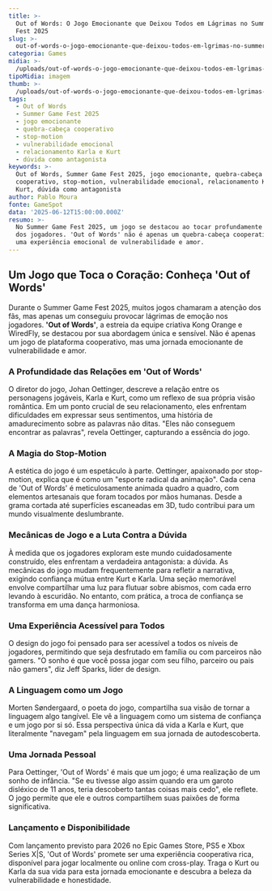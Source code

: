 ```yaml
---
title: >-
  Out of Words: O Jogo Emocionante que Deixou Todos em Lágrimas no Summer Game
  Fest 2025
slug: >-
  out-of-words-o-jogo-emocionante-que-deixou-todos-em-lgrimas-no-summer-game-fest-2025
categoria: Games
midia: >-
  /uploads/out-of-words-o-jogo-emocionante-que-deixou-todos-em-lgrimas-no-summer-game-fest-2025-thumb.jpeg
tipoMidia: imagem
thumb: >-
  /uploads/out-of-words-o-jogo-emocionante-que-deixou-todos-em-lgrimas-no-summer-game-fest-2025-thumb.jpeg
tags:
  - Out of Words
  - Summer Game Fest 2025
  - jogo emocionante
  - quebra-cabeça cooperativo
  - stop-motion
  - vulnerabilidade emocional
  - relacionamento Karla e Kurt
  - dúvida como antagonista
keywords: >-
  Out of Words, Summer Game Fest 2025, jogo emocionante, quebra-cabeça
  cooperativo, stop-motion, vulnerabilidade emocional, relacionamento Karla e
  Kurt, dúvida como antagonista
author: Pablo Moura
fonte: GameSpot
data: '2025-06-12T15:00:00.000Z'
resumo: >-
  No Summer Game Fest 2025, um jogo se destacou ao tocar profundamente o coração
  dos jogadores. 'Out of Words' não é apenas um quebra-cabeça cooperativo, mas
  uma experiência emocional de vulnerabilidade e amor.
---
```


## Um Jogo que Toca o Coração: Conheça 'Out of Words'

Durante o Summer Game Fest 2025, muitos jogos chamaram a atenção dos fãs, mas apenas um conseguiu provocar lágrimas de emoção nos jogadores. **'Out of Words'**, a estreia da equipe criativa Kong Orange e WiredFly, se destacou por sua abordagem única e sensível. Não é apenas um jogo de plataforma cooperativo, mas uma jornada emocionante de vulnerabilidade e amor.

### A Profundidade das Relações em 'Out of Words'

O diretor do jogo, Johan Oettinger, descreve a relação entre os personagens jogáveis, Karla e Kurt, como um reflexo de sua própria visão romântica. Em um ponto crucial de seu relacionamento, eles enfrentam dificuldades em expressar seus sentimentos, uma história de amadurecimento sobre as palavras não ditas. "Eles não conseguem encontrar as palavras", revela Oettinger, capturando a essência do jogo.

### A Magia do Stop-Motion

A estética do jogo é um espetáculo à parte. Oettinger, apaixonado por stop-motion, explica que é como um "esporte radical da animação". Cada cena de 'Out of Words' é meticulosamente animada quadro a quadro, com elementos artesanais que foram tocados por mãos humanas. Desde a grama cortada até superfícies escaneadas em 3D, tudo contribui para um mundo visualmente deslumbrante.

### Mecânicas de Jogo e a Luta Contra a Dúvida

À medida que os jogadores exploram este mundo cuidadosamente construído, eles enfrentam a verdadeira antagonista: a dúvida. As mecânicas do jogo mudam frequentemente para refletir a narrativa, exigindo confiança mútua entre Kurt e Karla. Uma seção memorável envolve compartilhar uma luz para flutuar sobre abismos, com cada erro levando à escuridão. No entanto, com prática, a troca de confiança se transforma em uma dança harmoniosa.

### Uma Experiência Acessível para Todos

O design do jogo foi pensado para ser acessível a todos os níveis de jogadores, permitindo que seja desfrutado em família ou com parceiros não gamers. "O sonho é que você possa jogar com seu filho, parceiro ou pais não gamers", diz Jeff Sparks, líder de design.

### A Linguagem como um Jogo

Morten Søndergaard, o poeta do jogo, compartilha sua visão de tornar a linguagem algo tangível. Ele vê a linguagem como um sistema de confiança e um jogo por si só. Essa perspectiva única dá vida a Karla e Kurt, que literalmente "navegam" pela linguagem em sua jornada de autodescoberta.

### Uma Jornada Pessoal

Para Oettinger, 'Out of Words' é mais que um jogo; é uma realização de um sonho de infância. "Se eu tivesse algo assim quando era um garoto disléxico de 11 anos, teria descoberto tantas coisas mais cedo", ele reflete. O jogo permite que ele e outros compartilhem suas paixões de forma significativa.

### Lançamento e Disponibilidade

Com lançamento previsto para 2026 no Epic Games Store, PS5 e Xbox Series X|S, 'Out of Words' promete ser uma experiência cooperativa rica, disponível para jogar localmente ou online com cross-play. Traga o Kurt ou Karla da sua vida para esta jornada emocionante e descubra a beleza da vulnerabilidade e honestidade.


